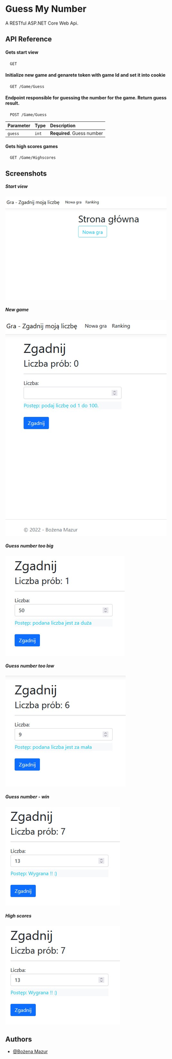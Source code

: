 
# Guess My Number

A RESTful ASP.NET Core Web Api. 


## API Reference

#### Gets start view

```http
  GET 
```


#### Initialize new game and genarete token with game Id and set it into cookie

```http
  GET /Game/Guess
```


#### Endpoint responsible for guessing the number for the game. Return guess result.

```http
  POST /Game/Guess
```

| Parameter | Type     | Description                       |
| :-------- | :------- | :-------------------------------- |
| `guess`   | `int`    | **Required**. Guess number        |


#### Gets high scores games

```http
  GET /Game/Highscores
```



## Screenshots

##### Start view
![Start view](./screenshots/1.jpg)

##### New game
![New game](./screenshots/2.jpg)

##### Guess number too big
![Guess number too big](./screenshots/3.jpg)

##### Guess number too low
![Guess number too low](./screenshots/4.jpg)

##### Guess number - win
![Guess number - win](./screenshots/5.jpg)

##### High scores
![High scores](./screenshots/5.jpg)


## Authors

- [@Bożena Mazur](https://www.github.com/b0zenka)

